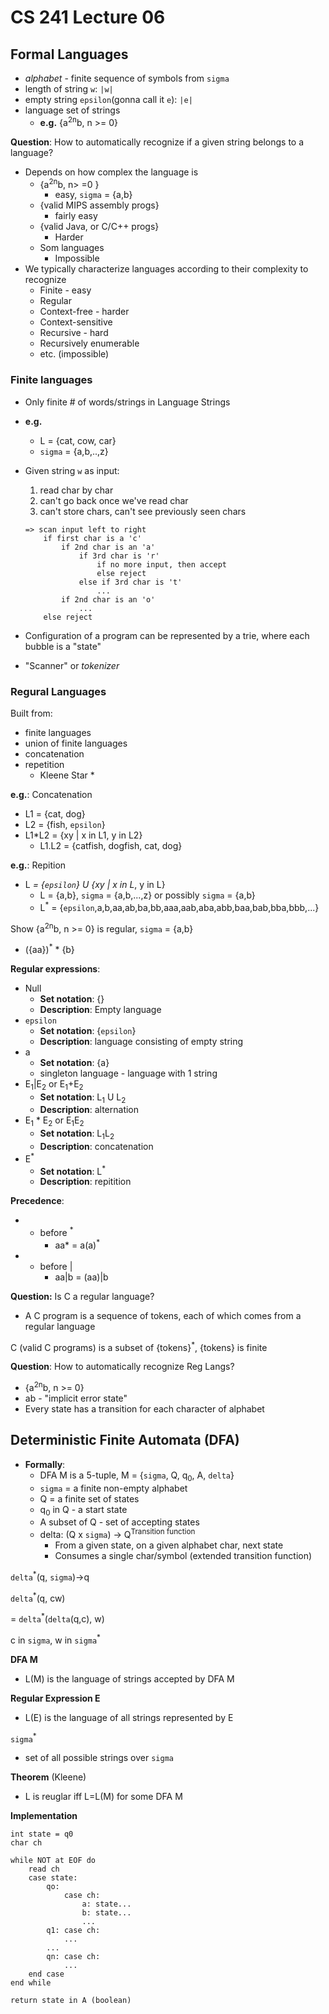 # CS 241 Lecture 06
## Formal Languages
- *alphabet* - finite sequence of symbols from `sigma`
- length of string `w`: `|w|`
- empty string `epsilon`(gonna call it `e`): `|e|`
- language set of strings   
    - **e.g.** {a<sup>2n</sup>b, n >= 0}

**Question**: How to automatically recognize if a given string belongs to a language?
- Depends on how complex the language is
    - {a<sup>2n</sup>b, n> =0 }
        - easy, `sigma` = {a,b}
    - {valid MIPS assembly progs}
        - fairly easy
    - {valid Java, or C/C++ progs}
        -  Harder
    - Som languages
        - Impossible
- We typically characterize languages according to their complexity to recognize
    - Finite - easy
    - Regular
    - Context-free - harder
    - Context-sensitive
    - Recursive - hard
    - Recursively enumerable
    - etc. (impossible)

### Finite languages 
- Only finite # of words/strings in Language Strings
- **e.g.**
    - L = {cat, cow, car}
    - `sigma` = {a,b,..,z}
- Given string `w` as input:
    1. read char by char
    2. can't go back once we've read char
    3. can't store chars, can't see previously seen chars

    ```
    => scan input left to right
        if first char is a 'c'
            if 2nd char is an 'a'
                if 3rd char is 'r'
                    if no more input, then accept
                    else reject
                else if 3rd char is 't'
                    ...
            if 2nd char is an 'o'
                ...
        else reject
    ```
- Configuration of a program can be represented by a trie, where each bubble is a "state"
- "Scanner" or *tokenizer*

### Regural Languages
Built from:
- finite languages
- union of finite languages
- concatenation
- repetition
    - Kleene Star *

**e.g.**: Concatenation
- L1 = {cat, dog}
- L2 = {fish, `epsilon`}
- L1*L2 = {xy | x in L1, y in L2}
    - L1.L2 = {catfish, dogfish, cat, dog}

**e.g.**: Repition
- L<sup>*</sup> = {`epsilon`} U {xy | x in L<sup>*</sup>, y in L}
    - L = {a,b}, `sigma` = {a,b,...,z} or possibly `sigma` = {a,b}
    - L<sup>*</sup> = {`epsilon`,a,b,aa,ab,ba,bb,aaa,aab,aba,abb,baa,bab,bba,bbb,...}

Show {a<sup>2n</sup>b, n >= 0} is regular, `sigma` = {a,b}
- ({aa})<sup>*</sup> * {b}

**Regular expressions**:
- Null
    - **Set notation**: {}
    - **Description**: Empty language
- `epsilon`
    - **Set notation**: {`epsilon`}
    - **Description**: language consisting of empty string
- a
    - **Set notation**: {a}
    - singleton language - language with 1 string
- E<sub>1</sub>|E<sub>2</sub> or  E<sub>1</sub>+E<sub>2</sub>
    - **Set notation**: L<sub>1</sub> U L<sub>2</sub>
    - **Description**: alternation
- E<sub>1</sub> * E<sub>2</sub> or E<sub>1</sub>E<sub>2</sub>
    - **Set notation**: L<sub>1</sub>L<sub>2</sub>
    - **Description**: concatenation
- E<sup>*</sup>
    - **Set notation**: L<sup>*</sup>
    - **Description**: repitition

**Precedence**: 
- * before <sup>*</sup>
    - aa* = a(a)<sup>*</sup>
- * before |
    - aa|b = (aa)|b

**Question:** Is C a regular language?
- A C program is a sequence of tokens, each of which comes from a regular language

C (valid C programs) is a subset of {tokens}<sup>*</sup>, {tokens} is finite

**Question**: How to automatically recognize Reg Langs?
- {a<sup>2n</sup>b, n >= 0}
- ab - "implicit error state"
- Every state has a transition for each character of alphabet

## Deterministic Finite Automata (DFA)
- **Formally**:
    - DFA M is a 5-tuple, M = {`sigma`, Q, q<sub>0</sub>, A, `delta`}
    - `sigma` = a finite non-empty alphabet
    - Q = a finite set of states
    - q<sub>0</sub> in Q - a start state
    - A subset of Q - set of accepting states
    - delta: (Q x `sigma`) -> Q<sup>Transition function</sup>
        - From a given state, on a given alphabet char, next state
        - Consumes a single char/symbol (extended transition function)

`delta`<sup>*</sup>(q, `sigma`)->q

`delta`<sup>*</sup>(q, cw)

= `delta`<sup>*</sup>(`delta`(q,c), w) 

c in `sigma`, w in `sigma`<sup>*</sup>

**DFA M**
- L(M) is the language of strings accepted by DFA M

**Regular Expression E**
- L(E) is the language of all strings represented by E

`sigma`<sup>*</sup>
- set of all possible strings over `sigma`

**Theorem** (Kleene)
- L is reuglar iff L=L(M) for some DFA M

**Implementation**
```
int state = q0
char ch

while NOT at EOF do
    read ch
    case state:
        qo:
            case ch:
                a: state...
                b: state...
                ...
        q1: case ch:
            ...
        ...
        qn: case ch:
            ...
    end case
end while

return state in A (boolean)
```